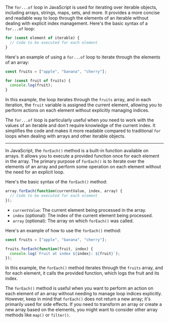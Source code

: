 The `for...of` loop in JavaScript is used for iterating over iterable objects, including arrays, strings, maps, sets, and more. It provides a more concise and readable way to loop through the elements of an iterable without dealing with explicit index management. Here's the basic syntax of a `for...of` loop:

```javascript
for (const element of iterable) {
  // Code to be executed for each element
}
```

Here's an example of using a `for...of` loop to iterate through the elements of an array:

```javascript
const fruits = ["apple", "banana", "cherry"];

for (const fruit of fruits) {
  console.log(fruit);
}
```

In this example, the loop iterates through the `fruits` array, and in each iteration, the `fruit` variable is assigned the current element, allowing you to perform actions on each element without explicitly managing indices.

The `for...of` loop is particularly useful when you need to work with the values of an iterable and don't require knowledge of the current index. It simplifies the code and makes it more readable compared to traditional `for` loops when dealing with arrays and other iterable objects.
***********************************************
In JavaScript, the `forEach()` method is a built-in function available on arrays. It allows you to execute a provided function once for each element in the array. The primary purpose of `forEach()` is to iterate over the elements of an array and perform some operation on each element without the need for an explicit loop.

Here's the basic syntax of the `forEach()` method:

```javascript
array.forEach(function(currentValue, index, array) {
  // Code to be executed for each element
});
```

- `currentValue`: The current element being processed in the array.
- `index` (optional): The index of the current element being processed.
- `array` (optional): The array on which `forEach()` was called.

Here's an example of how to use the `forEach()` method:

```javascript
const fruits = ["apple", "banana", "cherry"];

fruits.forEach(function(fruit, index) {
  console.log(`Fruit at index ${index}: ${fruit}`);
});
```

In this example, the `forEach()` method iterates through the `fruits` array, and for each element, it calls the provided function, which logs the fruit and its index.

The `forEach()` method is useful when you want to perform an action on each element of an array without needing to manage loop indices explicitly. However, keep in mind that `forEach()` does not return a new array; it's primarily used for side effects. If you need to transform an array or create a new array based on the elements, you might want to consider other array methods like `map()` or `filter()`.
